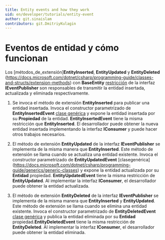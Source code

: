 ```yaml
---
title: Entity events and how they work
uid: en/developer/tutorials/entity-event
author: git.sinaislam
contributors: git.DmitriyKulagin
---
```


# Eventos de entidad y cómo funcionan

Los [métodos_de_extensión]**EntityInserted**, **EntityUpdated** y **EntityDeleted** (https://docs.microsoft.com/dotnet/csharp/programming-guide/classes-and-structs/extension-methods) con **BaseEntity** [restricción](https://docs.microsoft.com/dotnet/csharp/programming-guide/generics/constraints-on-type-parameters) de la interfaz **IEventPublisher** son responsables de transmitir la entidad insertada, actualizada y eliminada respectivamente.

1. Se invoca el método de extensión **EntityInserted** para publicar una entidad insertada. Invoca el constructor parametrizado de **EntityInsertedEvent** [clase genérica](https://docs.microsoft.com/dotnet/csharp/programming-guide/generics/generic-classes) y expone la entidad insertada por su **Propiedad** de la entidad. **EntityInsertedEvent** tiene la misma restricción que **EntityInserted**. El desarrollador puede obtener la nueva entidad insertada implementando la interfaz **IConsumer** y puede hacer otros trabajos necesarios.

1. El método de extensión **EntityUpdated** de la interfaz **IEventPublisher** se implementa de la misma manera que **EntityInserted**. Este método de extensión se llama cuando se actualiza una entidad existente. Invoca el constructor parametrizado de **EntityUpdatedEvent** [clasegenérica] (https://docs.microsoft.com/dotnet/csharp/programming-guide/generics/generic-classes) y expone la entidad actualizada por su **Entidad** propiedad. **EntityUpdatedEvent** tiene la misma restricción de **EntityUpdated**. Al implementar la interfaz **IConsumer**, el desarrollador puede obtener la entidad actualizada.

1. El método de extensión **EntityDeleted** de la interfaz **IEventPublisher** se implementa de la misma manera que **EntityInserted** y **EntityUpdated**. Este método de extensión se llama cuando se elimina una entidad existente. Invoca el constructor parametrizado de **EntityDeletedEvent** [clase genérica](https://docs.microsoft.com/dotnet/csharp/programming-guide/generics/generic-classes) y publica la entidad eliminada por su **Entidad** propiedad.**EntityDeletedEvent** tiene la misma restricción de **EntityDeleted**. Al implementar la interfaz **IConsumer**, el desarrollador puede obtener la entidad eliminada.